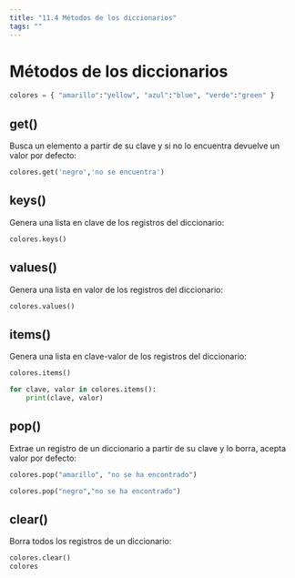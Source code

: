 ```yaml
---
title: "11.4 Métodos de los diccionarios"
tags: ""
---
```


# Métodos de los diccionarios

```python
colores = { "amarillo":"yellow", "azul":"blue", "verde":"green" }
```

## get()

Busca un elemento a partir de su clave y si no lo encuentra devuelve un valor por defecto:

```python
colores.get('negro','no se encuentra')
```

## keys()

Genera una lista en clave de los registros del diccionario:

```python
colores.keys()
```

## values()

Genera una lista en valor de los registros del diccionario:

```python
colores.values()
```

## items()

Genera una lista en clave-valor de los registros del diccionario:

```python
colores.items()
```

```python
for clave, valor in colores.items():
    print(clave, valor)
```

## pop()

Extrae un registro de un diccionario a partir de su clave y lo borra, acepta valor por defecto:

```python
colores.pop("amarillo", "no se ha encontrado")
```

```python
colores.pop("negro","no se ha encontrado")
```

## clear()

Borra todos los registros de un diccionario:

```python
colores.clear()
colores
```

